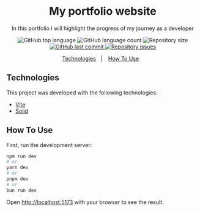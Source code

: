 <h1 align="center">
    My portfolio website
</h1>

<p align="center">In this portfolio I will highlight the progress of my journey as a developer</p>

<p align="center">
  <img alt="GitHub top language" src="https://img.shields.io/github/languages/top/codi-andre/portfolio.svg">

  <img alt="GitHub language count" src="https://img.shields.io/github/languages/count/codi-andre/portfolio.svg">

  <img alt="Repository size" src="https://img.shields.io/github/repo-size/codi-andre/portfolio.svg">
  <a href="https://github.com/codi-andre/portfolio/commits/master">
    <img alt="GitHub last commit" src="https://img.shields.io/github/last-commit/codi-andre/portfolio.svg">
  </a>

  <a href="https://github.com/codi-andre/portfolio/issues">
    <img alt="Repository issues" src="https://img.shields.io/github/issues/codi-andre/portfolio.svg">
  </a>
</p>

<p align="center">
  <a href="#technologies">Technologies</a>&nbsp;&nbsp;&nbsp;|&nbsp;&nbsp;&nbsp;
  <a href="#how-to-use">How To Use</a>&nbsp;&nbsp;&nbsp;
</p>

## Technologies

This project was developed with the following technologies:

- [Vite](https://vitejs.dev/)
- [Solid](https://www.solidjs.com/)

## How To Use

First, run the development server:

```bash
npm run dev
# or
yarn dev
# or
pnpm dev
# or
bun run dev
```

Open [http://localhost:5173](http://localhost:5173) with your browser to see the result.
